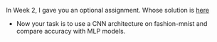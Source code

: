 In Week 2, I gave you an optional assignment. 
Whose solution is [here](https://github.com/shoryasethia/fashion-mnist )
* Now your task is to use a CNN architecture on fashion-mnist and compare accuracy with MLP models.

